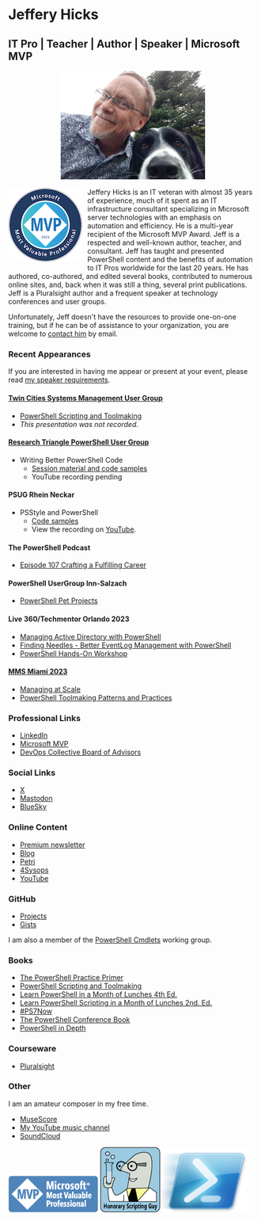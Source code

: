 # Jeffery Hicks

## IT Pro | Teacher | Author | Speaker | Microsoft MVP

<p align= "center">
<img src='images/IMG_20180512_183611539.jpg' alt="Jeff Hicks"/>
</p>

<img src='images/2023-microsoft-most-valuable-professional-mvp-150x150.png' style="float:left;padding:0px 10px 5px 0px"/> Jeffery Hicks is an IT veteran with almost 35 years of experience, much of it spent as an IT infrastructure consultant specializing in Microsoft server technologies with an emphasis on automation and efficiency. He is a multi-year recipient of the Microsoft MVP Award. Jeff is a respected and well-known author, teacher, and consultant. Jeff has taught and presented PowerShell content and the benefits of automation to IT Pros worldwide for the last 20 years. He has authored, co-authored, and edited several books, contributed to numerous online sites, and, back when it was still a thing, several print publications. Jeff is a Pluralsight author and a frequent speaker at technology conferences and user groups.

Unfortunately, Jeff doesn't have the resources to provide one-on-one training, but if he can be of assistance to your organization, you are welcome to [contact him](mailto:jhicks@jdhitsolutions.com?Subject=Hello) by email.

### Recent Appearances

If you are interested in having me appear or present at your event, please read [my speaker requirements](https://jdhitsolutions.com/blog/conferences/9327/my-conference-future/).

#### [Twin Cities Systems Management User Group](https://tcsmug.org/)

- [PowerShell Scripting and Toolmaking](https://github.com/jdhitsolutions/PSScriptingToolmaking)
- *This presentation was not recorded*.

#### [Research Triangle PowerShell User Group](https://www.meetup.com/Research-Triangle-PowerShell-Users-Group/)

- Writing Better PowerShell Code
  - [Session material and code samples](https://gist.github.com/jdhitsolutions/a2f3a246c929a91e494601fa1c44fa55)
  - YouTube recording pending

#### PSUG Rhein Neckar

- PSStyle and PowerShell
  - [Code samples](https://github.com/jdhitsolutions/PowerShell-with-Style)
  - View the recording on [YouTube](https://www.youtube.com/watch?v=6LySy7rrUO8).

#### The PowerShell Podcast

- [Episode 107 Crafting a Fulfilling Career](https://www.youtube.com/watch?v=5kPqaXb6JjE)

#### PowerShell UserGroup Inn-Salzach

- [PowerShell Pet Projects](https://www.youtube.com/watch?v=9vqTDF3u5l8&t=1s)

#### Live 360/Techmentor Orlando 2023

- [Managing Active Directory with PowerShell](https://github.com/jdhitsolutions/Techmentor2023-ManagingAD)
- [Finding Needles - Better EventLog Management with PowerShell](https://github.com/jdhitsolutions/Techmentor2023-EventLogMgmt)
- [PowerShell Hands-On Workshop](https://github.com/jdhitsolutions/Techmentor2023-PowerShellHOL)

#### [MMS Miami 2023](https://github.com/jdhitsolutions/MMSMiami-2023)

- [Managing at Scale](https://github.com/jdhitsolutions/MMSMiami-2023/tree/main/ManagingAtScale)
- [PowerShell Toolmaking Patterns and Practices](https://github.com/jdhitsolutions/MMSMiami-2023/tree/main/PSToolMakingPatterns)

### Professional Links

- [LinkedIn](https://www.linkedin.com/in/jefferyhicks/)
- [Microsoft MVP](https://mvp.microsoft.com/en-us/PublicProfile/4000314)
- [DevOps Collective Board of Advisors](https://devopscollective.org/about/)

### Social Links

- [X](https://twitter.com/jeffhicks)
- <a rel="me" href="https://techhub.social/@JeffHicks">Mastodon</a>
- [BlueSky](https://bsky.app/profile/jeffhicks.bsky.social)

### Online Content

- [Premium newsletter](https://buttondown.email/behind-the-powershell-pipeline)
- [Blog](https://jdhitsolutions.com/blog)
- [Petri](https://petri.com/author/jeff-hicks/)
- [4Sysops](https://4sysops.com/members/jeffery-hicks/)
- [YouTube](https://www.youtube.com/channel/UC-UCPvmrflWlgHUuT16hr3w)

### GitHub

- [Projects](https://github.com/jdhitsolutions)
- [Gists](https://gist.github.com/jdhitsolutions)

I am also a member of the [PowerShell Cmdlets](https://github.com/PowerShell/PowerShell/blob/master/docs/community/working-group-definitions.md#cmdlets-and-modules) working group.

### Books

- [The PowerShell Practice Primer](https://leanpub.com/psprimer)
- [PowerShell Scripting and Toolmaking](https://leanpub.com/powershell-scripting-toolmaking/)
- [Learn PowerShell in a Month of Lunches 4th Ed.](https://www.manning.com/books/learn-powershell-in-a-month-of-lunches?a_aid=jdhit&chan=code1)
- [Learn PowerShell Scripting in a Month of Lunches 2nd. Ed.](https://www.manning.com/books/learn-powershell-scripting-in-a-month-of-lunches-second-edition?a_aid=jdhit&chan=code1&a_aid=jdhit&chan=code1)
- [#PS7Now](https://leanpub.com/ps7now)
- [The PowerShell Conference Book](https://leanpub.com/powershell-conference-book)
- [PowerShell in Depth](https://www.manning.com/books/powershell-in-depth-second-edition)

### Courseware

- [Pluralsight](https://pluralsight.pxf.io/qbR6n)

### Other

I am an amateur composer in my free time.

- [MuseScore](https://musescore.com/user/26698536)
- [My YouTube music channel](https://www.youtube.com/channel/UCQgbzJeDQm3zvuHz13UMwZA)
- [SoundCloud](https://soundcloud.com/jhicks61)

![MVP](images/MVP_Horizontal_BlueOnly.png) ![honorary scripting guy](images/Honorary-Scripting-Guy_medium.png) ![PowerShell](images/Windows_PowerShell_icon.png)
